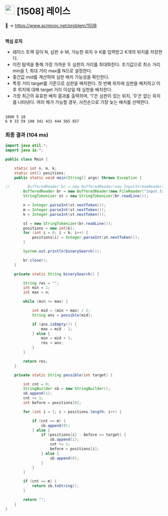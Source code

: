 # <img src="https://d2gd6pc034wcta.cloudfront.net/tier/14.svg" width="30"> [1508] 레이스

📌 → https://www.acmicpc.net/problem/1508 <br/><br/>


**핵심 로직**

- 레이스 트랙 길이 N, 심판 수 M, 가능한 위치 수 K를 입력받고 K개의 위치를 저장한다.
- 이진 탐색을 통해 가장 가까운 두 심판의 거리를 최대화한다. 초기값으로 최소 거리 min을 1, 최대 거리 max를 N으로 설정한다.
- 중간값 mid를 계산하여 심판 배치 가능성을 확인한다.
- 특정 거리 target를 기준으로 심판을 배치한다. 첫 번째 위치에 심판을 배치하고 이후 위치에 대해 target 거리 이상일 때 심판을 배치한다.
- 가장 최근의 유효한 배치 결과를 출력하며, '1'은 심판이 있는 위치, '0'은 없는 위치를 나타낸다. 여러 해가 가능할 경우, 사전순으로 가장 늦는 배치를 선택한다. <br/><br/>

```
1000 5 10
6 9 33 59 100 341 431 444 565 857
```

### 최종 결과 (104 ms)

```java
import java.util.*;
import java.io.*;

public class Main {

    static int n, m, k;
    static int[] positions;
    public static void main(String[] args) throws Exception {

//        BufferedReader br = new BufferedReader(new InputStreamReader(System.in));
        BufferedReader br = new BufferedReader(new FileReader("input.txt"));
        StringTokenizer st = new StringTokenizer(br.readLine());

        n = Integer.parseInt(st.nextToken());
        m = Integer.parseInt(st.nextToken());
        k = Integer.parseInt(st.nextToken());

        st = new StringTokenizer(br.readLine());
        positions = new int[k];
        for (int i = 0; i < k; i++) {
            positions[i] = Integer.parseInt(st.nextToken());
        }

        System.out.println(binarySearch());

        br.close();
    }

    private static String binarySearch() {

        String res = "";
        int min = 1;
        int max = n;

        while (min <= max) {

            int mid = (min + max) / 2;
            String ans = possible(mid);

            if (ans.isEmpty()) {
                max = mid - 1;
            } else {
                min = mid + 1;
                res = ans;
            }
        }

        return res;
    }

    private static String possible(int target) {

        int cnt = 0;
        StringBuilder sb = new StringBuilder();
        sb.append(1);
        cnt += 1;
        int before = positions[0];

        for (int i = 1; i < positions.length; i++) {

            if (cnt == m) {
                sb.append(0);
            } else {
                if (positions[i] - before >= target) {
                    sb.append(1);
                    cnt += 1;
                    before = positions[i];
                } else {
                    sb.append(0);
                }
            }
        }

        if (cnt == m) {
            return sb.toString();
        }

        return "";
    }
}
```
